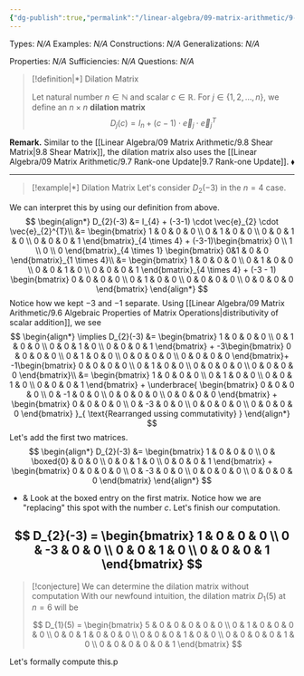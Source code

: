```yaml
---
{"dg-publish":true,"permalink":"/linear-algebra/09-matrix-arithmetic/9-9-dilation-matrix/","tags":["Type/Definition","Topic/Linear_Algebra","Type/Example"]}
---
```


Types: *N/A*
Examples: *N/A*
Constructions: *N/A*
Generalizations: *N/A*

Properties: *N/A*
Sufficiencies: *N/A*
Questions: *N/A*

> [!definition|*] Dilation Matrix
> 
> Let natural number $n \in \mathbb{N}$ and scalar $c \in \mathbb{R}$. For $j \in \{ 1,2,\dots,n \}$, we define an $n \times n$ **dilation matrix** 
> $$
> D_{j}(c) = I_{n} + (c-1) \cdot \vec{e}_{j} \cdot \vec{e}_{j}^{T}
> $$

**Remark.** Similar to the [[Linear Algebra/09 Matrix Arithmetic/9.8 Shear Matrix\|9.8 Shear Matrix]], the dilation matrix also uses the [[Linear Algebra/09 Matrix Arithmetic/9.7 Rank-one Update\|9.7 Rank-one Update]].
 <span style='float:right;'>$\blacklozenge$</span>

---

> [!example|*] Dilation Matrix
> Let's consider $D_{2}(-3)$ in the $n=4$ case.

We can interpret this by using our definition from above.
$$
\begin{align*}
D_{2}(-3) &= I_{4} + (-3-1) \cdot \vec{e}_{2} \cdot \vec{e}_{2}^{T}\\
&= \begin{bmatrix}
1 & 0 & 0 & 0 \\
0 & 1 & 0 & 0 \\
0 & 0 & 1 & 0 \\
0 & 0 & 0 & 1
\end{bmatrix}_{4 \times 4} + (-3-1)\begin{bmatrix}
0 \\
1 \\
0 \\
0
\end{bmatrix}_{4 \times 1} \begin{bmatrix}
0&1  & 0 & 0
\end{bmatrix}_{1 \times 4}\\
&= \begin{bmatrix}
1 & 0 & 0 & 0 \\
0 & 1 & 0 & 0 \\
0 & 0 & 1 & 0 \\
0 & 0 & 0 & 1
\end{bmatrix}_{4 \times 4} + (-3 - 1) \begin{bmatrix}
0 & 0 & 0 & 0 \\
0 & 1 & 0 & 0 \\
0 & 0 & 0 & 0 \\
0 & 0 & 0 & 0
\end{bmatrix}
\end{align*}
$$
Notice how we kept $-3$ and $-1$ separate. Using [[Linear Algebra/09 Matrix Arithmetic/9.6 Algebraic Properties of Matrix Operations\|distributivity of scalar addition]], we see
$$
\begin{align*}
\implies D_{2}(-3) &= \begin{bmatrix}
1 & 0 & 0 & 0 \\
0 & 1 & 0 & 0 \\
0 & 0 & 1 & 0 \\
0 & 0 & 0 & 1
\end{bmatrix} + -3\begin{bmatrix}
0 & 0 & 0 & 0 \\
0 & 1 & 0 & 0 \\
0 & 0 & 0 & 0 \\
0 & 0 & 0 & 0
\end{bmatrix}+ -1\begin{bmatrix}
0 & 0 & 0 & 0 \\
0 & 1 & 0 & 0 \\
0 & 0 & 0 & 0 \\
0 & 0 & 0 & 0
\end{bmatrix}\\
&= \begin{bmatrix}
1 & 0 & 0 & 0 \\
0 & 1 & 0 & 0 \\
0 & 0 & 1 & 0 \\
0 & 0 & 0 & 1
\end{bmatrix} + \underbrace{ \begin{bmatrix}
0 & 0 & 0 & 0 \\
0 & -1 & 0 & 0 \\
0 & 0 & 0 & 0 \\
0 & 0 & 0 & 0
\end{bmatrix} + \begin{bmatrix}
0 & 0 & 0 & 0 \\
0 & -3 & 0 & 0 \\
0 & 0 & 0 & 0 \\
0 & 0 & 0 & 0
\end{bmatrix} }_{ \text{Rearranged ussing commutativity} }
\end{align*}
$$
Let's add the first two matrices.
$$
\begin{align*}
D_{2}(-3) &= \begin{bmatrix}
1 & 0 & 0 & 0 \\
0 & \boxed{0} & 0 & 0 \\
0 & 0 & 1 & 0 \\
0 & 0 & 0 & 1
\end{bmatrix} + \begin{bmatrix}
0 & 0 & 0 & 0 \\
0 & -3 & 0 & 0 \\
0 & 0 & 0 & 0 \\
0 & 0 & 0 & 0
\end{bmatrix}
\end{align*}
$$
- & Look at the boxed entry on the first matrix. Notice how we are "replacing" this spot with the number $c$. Let's finish our computation.

$$
D_{2}(-3) = \begin{bmatrix}
1 & 0 & 0 & 0 \\
0 & -3 & 0 & 0 \\
0 & 0 & 1 & 0 \\
0 & 0 & 0 & 1
\end{bmatrix}
$$
--- 

> [!conjecture] We can determine the dilation matrix without computation
> With our newfound intuition, the dilation matrix $D_{1}(5)$ at $n=6$ will be
> 
> $$
> D_{1}(5) = \begin{bmatrix}
> 5 & 0 & 0 & 0 & 0 & 0 \\
> 0 & 1 & 0 & 0 & 0 & 0 \\
> 0 & 0 & 1 & 0 & 0 & 0 \\
> 0 & 0 & 0 & 1 & 0 & 0 \\
> 0 & 0 & 0 & 0 & 1 & 0 \\
> 0 & 0 & 0 & 0 & 0 & 1
> \end{bmatrix}
> $$

Let's formally compute this.p